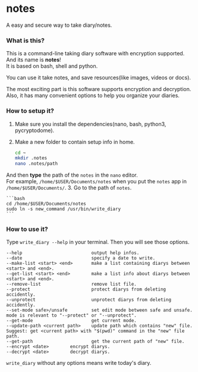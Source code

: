 # notes
A easy and secure way to take diary/notes.

### What is this?
This is a command-line taking diary software with encryption supported. And its name is **notes**!  
It is based on bash, shell and python.  

You can use it take notes, and save resources(like images, videos or docs).  

The most exciting part is this software supports encryption and decryption.  
Also, it has many convenient options to help you organize your diaries.

### How to setup it?
1. Make sure you install the dependencies(nano, bash, python3, pycryptodome).
2. Make a new folder to contain setup info in home.

    ```bash
    cd ~
    mkdir .notes
    nano .notes/path
    ```
And then **type** the path of the `notes` in the `nano` editor.  
For example, `/home/$USER/Documents/notes` when you put the `notes` app in `/home/$USER/Documents/`.
3. Go to the path of `notes`.

    ```bash
    cd /home/$USER/Documents/notes
    sudo ln -s new_command /usr/bin/write_diary
    ```

### How to use it?
Type `write_diary --help` in your terminal.
Then you will see those options.
```
--help                          output help infos.
--date                          specify a date to write.
--make-list <start> <end>       make a list containing diarys between <start> and <end>.
--get-list <start> <end>        make a list info about diarys between <start> and <end>.
--remove-list                   remove list file.
--protect                       protect diarys from deleting accidently.
--unprotect                     unprotect diarys from deleting accidently.
--set-mode safe>/unsafe         set edit mode between safe and unsafe. mode is relevant to "--protect" or "--unprotect".
--get-mode                      get current mode.
--update-path <current path>    update path which contains "new" file. Suggest: get <current path> with "$(pwd)" command in the "new" file path.
--get-path                      get the current path of "new" file.
--encrypt <date>		encrypt diarys.
--decrypt <date>		decrypt diarys.
```
`write_diary` without any options means write today's diary.
